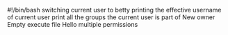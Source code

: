 #!/bin/bash
switching current user to betty
printing the effective username of current user
print all the groups the current user is part of
New owner
Empty
execute file Hello
multiple permissions
